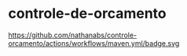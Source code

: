 # controle-de-orcamento

https://github.com/nathanabs/controle-orcamento/actions/workflows/maven.yml/badge.svg
